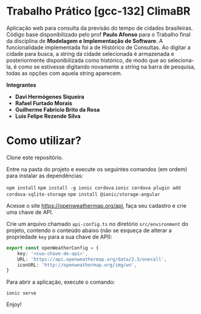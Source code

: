 # Trabalho Prático [gcc-132] ClimaBR

Aplicação web para consulta da previsão do tempo de cidades brasileiras.
Código base disponibilizado pelo prof **Paulo Afonso** para o Trabalho final da disciplina de **Modelagem e Implementação de Software**.
A funcionalidade implementada foi a de Histórico de Consultas. Ao digitar a cidade para busca, a string da cidade selecionada é armazenada e 
posteriormente disponibilizada como histórico, de modo que ao seleciona-la, é como se estivesse digitando novamente a string na barra de pesquisa, todas as opções com aquela string aparecem.  

**Integrantes**
* **Davi Hermógenes Siqueira**
* **Rafael Furtado Morais**
* **Guilherme Fabricio Brito da Rosa**
* **Luis Felipe Rezende Silva**


# Como utilizar?

Clone este repositório.

Entre na pasta do projeto e execute os seguintes comandos (em ordem) para instalar as dependências:

`npm install`
`npm install -g ionic cordova`
`ionic cordova plugin add cordova-sqlite-storage`
`npm install @ionic/storage-angular`

Acesse o site https://openweathermap.org/api, faça seu cadastro e crie uma chave de API.

Crie um arquivo chamado `api-config.ts` no diretório `src/environment` do projeto, contendo o conteúdo abaixo (não se esqueça de alterar a propriedade `key` para a sua chave de API):

```ts
export const openWeatherConfig = {
    key: '<sua-chave-de-api>',
    URL: 'https://api.openweathermap.org/data/2.5/onecall',
    iconURL: 'http://openweathermap.org/img/wn',
}
```

Para abrir a aplicação, execute o comando:

`ionic serve`

Enjoy!
